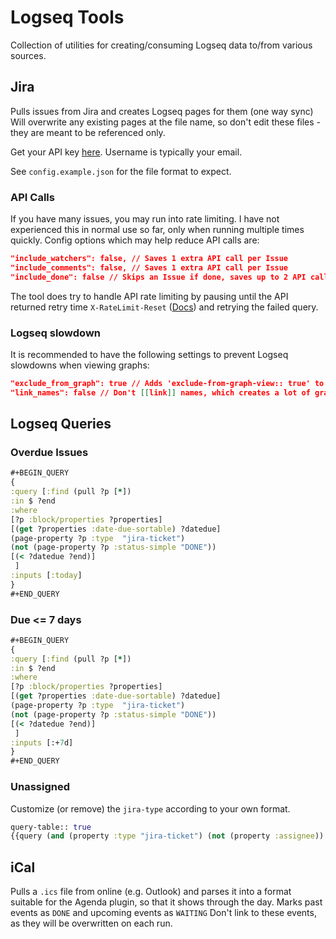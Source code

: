 # Logseq Tools

Collection of utilities for creating/consuming Logseq data to/from various sources.

## Jira

Pulls issues from Jira and creates Logseq pages for them (one way sync)
Will overwrite any existing pages at the file name, so don't edit these files - they are meant to be referenced only.

Get your API key [here](https://id.atlassian.com/manage-profile/security/api-tokens). Username is typically your email.

See `config.example.json` for the file format to expect.

### API Calls
If you have many issues, you may run into rate limiting.
I have not experienced this in normal use so far, only when running multiple times quickly.
Config options which may help reduce API calls are:

```json
"include_watchers": false, // Saves 1 extra API call per Issue
"include_comments": false, // Saves 1 extra API call per Issue
"include_done": false // Skips an Issue if done, saves up to 2 API calls per done Issue. No savings if include_watchers and include_comments are false.
```

The tool does try to handle API rate limiting by pausing until the API returned retry time `X-RateLimit-Reset` ([Docs](https://developer.atlassian.com/cloud/jira/platform/rate-limiting/)) and retrying the failed query.

### Logseq slowdown
It is recommended to have the following settings to prevent Logseq slowdowns when viewing graphs:

```json
"exclude_from_graph": true // Adds 'exclude-from-graph-view:: true' to each page, greatly cleaning up the graph page
"link_names": false // Don't [[link]] names, which creates a lot of graph connections, especially if the above is false
```

## Logseq Queries

### Overdue Issues

``` clojure
#+BEGIN_QUERY
{
:query [:find (pull ?p [*])
:in $ ?end
:where
[?p :block/properties ?properties]
[(get ?properties :date-due-sortable) ?datedue]
(page-property ?p :type  "jira-ticket")
(not (page-property ?p :status-simple "DONE"))
[(< ?datedue ?end)]
 ]
:inputs [:today]
}
#+END_QUERY
```

### Due <= 7 days

```clojure
#+BEGIN_QUERY
{
:query [:find (pull ?p [*])
:in $ ?end
:where
[?p :block/properties ?properties]
[(get ?properties :date-due-sortable) ?datedue]
(page-property ?p :type  "jira-ticket")
(not (page-property ?p :status-simple "DONE"))
[(< ?datedue ?end)]
 ]
:inputs [:+7d]
}
#+END_QUERY
```

### Unassigned

Customize (or remove) the `jira-type` according to your own format.

```clojure
query-table:: true
{{query (and (property :type "jira-ticket") (not (property :assignee)) (or (property :jira-type "Work-Item of Any Size") (property :jira-type "Objective-Based Work-Item with Duration of Days or Weeks") (property :jira-type "Fine-Grain Work-Item")) (not (property :status-simple "DONE")))}}
```

## iCal

Pulls a `.ics` file from online (e.g. Outlook) and parses it into a format suitable for the Agenda plugin, so that it shows through the day. Marks past events as `DONE` and upcoming events as `WAITING`
Don't link to these events, as they will be overwritten on each run.
